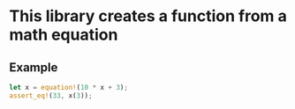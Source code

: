 # This library creates a function from a math equation
## Example
```rs
let x = equation!(10 * x + 3);
assert_eq!(33, x(3));
```
